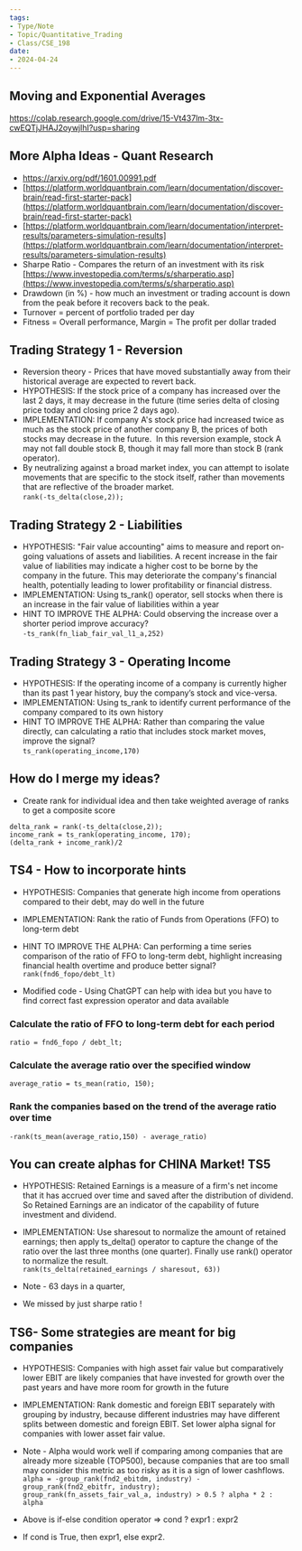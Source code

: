 ```yaml
---
tags:
- Type/Note
- Topic/Quantitative_Trading
- Class/CSE_198
date:
- 2024-04-24
---
```

## Moving and Exponential Averages  

https://colab.research.google.com/drive/15-Vt437lm-3tx-cwEQTjJHAJ2oywjlhI?usp=sharing  

## More Alpha Ideas - Quant Research  

- https://arxiv.org/pdf/1601.00991.pdf  
- [https://platform.worldquantbrain.com/learn/documentation/discover-brain/read-first-starter-pack](https://platform.worldquantbrain.com/learn/documentation/discover-brain/read-first-starter-pack)  
- [https://platform.worldquantbrain.com/learn/documentation/interpret-results/parameters-simulation-results](https://platform.worldquantbrain.com/learn/documentation/interpret-results/parameters-simulation-results)  
- Sharpe Ratio - Compares the return of an investment with its risk  
[https://www.investopedia.com/terms/s/sharperatio.asp](https://www.investopedia.com/terms/s/sharperatio.asp)  
- Drawdown (in %) - how much an investment or trading account is down from the peak before it recovers back to the peak.  
- Turnover = percent of portfolio traded per day  
- Fitness = Overall performance, Margin = The profit per dollar traded  

## Trading Strategy 1 - Reversion  

- Reversion theory - Prices that have moved substantially away from their historical average are expected to revert back.  
- HYPOTHESIS: If the stock price of a company has increased over the last 2 days, it may decrease in the future (time series delta of closing price today and closing price 2 days ago).  
- IMPLEMENTATION: If company A's stock price had increased twice as much as the stock price of another company B, the prices of both stocks may decrease in the future.  In this reversion example, stock A may not fall double stock B, though it may fall more than stock B (rank operator).  
- By neutralizing against a broad market index, you can attempt to isolate movements that are specific to the stock itself, rather than movements that are reflective of the broader market.  
`rank(-ts_delta(close,2));`  

## Trading Strategy 2 - Liabilities  

- HYPOTHESIS: "Fair value accounting" aims to measure and report on-going valuations of assets and liabilities. A recent increase in the fair value of liabilities may indicate a higher cost to be borne by the company in the future. This may deteriorate the company's financial health, potentially leading to lower profitability or financial distress.  
- IMPLEMENTATION: Using ts_rank() operator, sell stocks when there is an increase in the fair value of liabilities within a year  
- HINT TO IMPROVE THE ALPHA: Could observing the increase over a shorter period improve accuracy?  
`-ts_rank(fn_liab_fair_val_l1_a,252)`  

## Trading Strategy 3 - Operating Income  

- HYPOTHESIS: If the operating income of a company is currently higher than its past 1 year history, buy the company’s stock and vice-versa.  
- IMPLEMENTATION: Using ts_rank to identify current performance of the company compared to its own history  
- HINT TO IMPROVE THE ALPHA: Rather than comparing the value directly, can calculating a ratio that includes stock market moves, improve the signal?  
`ts_rank(operating_income,170)`  

## How do I merge my ideas?  

- Create rank for individual idea and then take weighted average of ranks to get a composite score  
```  
delta_rank = rank(-ts_delta(close,2));  
income_rank = ts_rank(operating_income, 170);  
(delta_rank + income_rank)/2  
```  

## TS4 - How to incorporate hints  

- HYPOTHESIS: Companies that generate high income from operations compared to their debt, may do well in the future  
- IMPLEMENTATION: Rank the ratio of Funds from Operations (FFO) to long-term debt  
- HINT TO IMPROVE THE ALPHA: Can performing a time series comparison of the ratio of FFO to long-term debt, highlight increasing financial health overtime and produce better signal?  
`rank(fnd6_fopo/debt_lt)`  

- Modified code - Using ChatGPT can help with idea but you have to  
find correct fast expression operator and data available  

### Calculate the ratio of FFO to long-term debt for each period  
`ratio = fnd6_fopo / debt_lt;`  

### Calculate the average ratio over the specified window  
`average_ratio = ts_mean(ratio, 150);`  

### Rank the companies based on the trend of the average ratio over time  
`-rank(ts_mean(average_ratio,150) - average_ratio)`  

## You can create alphas for CHINA Market! TS5  

- HYPOTHESIS: Retained Earnings is a measure of a firm's net income that it has accrued over time and saved after the distribution of dividend. So Retained Earnings are an indicator of the capability of future investment and dividend.  
- IMPLEMENTATION: Use sharesout to normalize the amount of retained earnings; then apply ts_delta() operator to capture the change of the ratio over the last three months (one quarter). Finally use rank() operator to normalize the result.  
`rank(ts_delta(retained_earnings / sharesout, 63))`  

- Note - 63 days in a quarter,  
- We missed by just sharpe ratio !  

## TS6- Some strategies are meant for big companies  

- HYPOTHESIS: Companies with high asset fair value but comparatively lower EBIT are likely companies that have invested for growth over the past years and have more room for growth in the future  
- IMPLEMENTATION: Rank domestic and foreign EBIT separately with grouping by industry, because different industries may have different splits between domestic and foreign EBIT. Set lower alpha signal for companies with lower asset fair value.  
- Note - Alpha would work well if comparing among companies that are already more sizeable (TOP500), because companies that are too small may consider this metric as too risky as it is a sign of lower cashflows.  
`alpha = -group_rank(fnd2_ebitdm, industry) - group_rank(fnd2_ebitfr, industry);`  
`group_rank(fn_assets_fair_val_a, industry) > 0.5 ? alpha * 2 : alpha`  

- Above is if-else condition operator ⇒ cond ? expr1 : expr2  
- If cond is True, then expr1, else expr2.  


